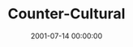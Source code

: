 ---
layout: series
series: "Counter-Cultural"
permalink: "/counter-cultural/"
title: "Counter-Cultural"
date: 2001-07-14 00:00:00
endDate: 2001-09-01 00:00:00
description: "Jesus turned our established cultural wisdom upside down. Let's dig into His counter-cultural words. "
src: "http://s3.amazonaws.com/crossroads-media/images/GenericCrnerSign.jpg"
---